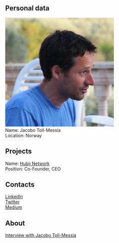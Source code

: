 ## Personal data
![photo](photo/jacobo_toll.jpg)  
Name: Jacobo Toll-Messia    
Location: Norway  
## Projects 
Name: [Hubii Network](../projects/hubii.md)  
Position: Co-Founder, CEO  
## Contacts
[LinkedIn](https://www.linkedin.com/in/jacobotoll/)  
[Twitter](https://twitter.com/jacobotoll)  
[Medium](https://medium.com/@jacobotoll)
## About
[Interview with Jacobo Toll-Messia](https://www.youtube.com/watch?v=E4298hXRAcg)

